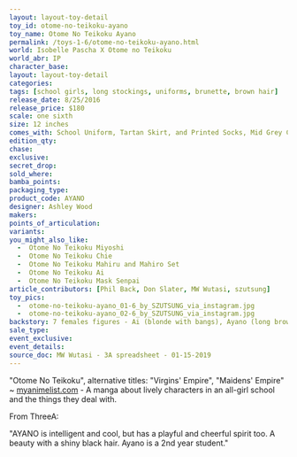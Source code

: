 ```yaml
---
layout: layout-toy-detail 
toy_id: otome-no-teikoku-ayano
toy_name: Otome No Teikoku Ayano
permalink: /toys-1-6/otome-no-teikoku-ayano.html
world: Isobelle Pascha X Otome no Teikoku
world_abr: IP
character_base: 
layout: layout-toy-detail
categories: 
tags: [school girls, long stockings, uniforms, brunette, brown hair]
release_date: 8/25/2016
release_price: $180 
scale: one sixth
size: 12 inches
comes_with: School Uniform, Tartan Skirt, and Printed Socks, Mid Grey Cardigan Vest, 1 Set of Hands and Loafers, 1 Set of Bra and Panties
edition_qty: 
chase: 
exclusive: 
secret_drop: 
sold_where: 
bamba_points: 
packaging_type: 
product_code: AYANO
designer: Ashley Wood
makers: 
points_of_articulation: 
variants: 
you_might_also_like: 
  -  Otome No Teikoku Miyoshi
  -  Otome No Teikoku Chie
  -  Otome No Teikoku Mahiru and Mahiro Set
  -  Otome No Teikoku Ai
  -  Otome No Teikoku Mask Senpai
article_contributors: [Phil Back, Don Slater, MW Wutasi, szutsung]
toy_pics: 
  -  otome-no-teikoku-ayano_01-6_by_SZUTSUNG_via_instagram.jpg
  -  otome-no-teikoku-ayano_02-6_by_SZUTSUNG_via_instagram.jpg
backstory: 7 females figures - Ai (blonde with bangs), Ayano (long brown hair), Chie (bright yellow pigtail puffs), Mahiro and Mahiru (twins with purple and pink pigtails, respectively), Miyoshi (long red-orange hair), Mask Senpai (grey hair, white respiratory safety mask. Special release through Goodsmile.com). Market update - typically seen at $150 to $350.
sale_type: 
event_exclusive: 
event_details: 
source_doc: MW Wutasi - 3A spreadsheet - 01-15-2019
---
```

"Otome No Teikoku", alternative titles: "Virgins' Empire", "Maidens' Empire" ~ <a href="https://myanimelist.net/manga/23463/Otome_no_Teikoku" target="_blank">myanimelist.com</a> - A manga about lively characters in an all-girl school and the things they deal with.

From ThreeA:

"AYANO is intelligent and cool, but has a playful and cheerful spirit too. A beauty with a shiny black hair. Ayano is a 2nd year student."
